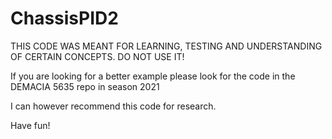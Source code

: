 # ChassisPID2

THIS CODE WAS MEANT FOR LEARNING, TESTING AND UNDERSTANDING OF CERTAIN CONCEPTS. DO NOT USE IT!

If you are looking for a better example please look for the code in the DEMACIA 5635 repo in season 2021

I can however recommend this code for research.

Have fun!
